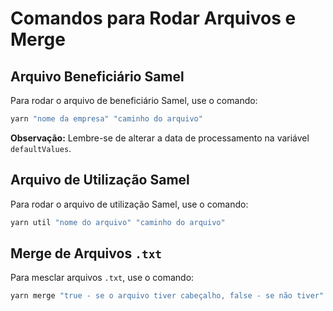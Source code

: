 # Comandos para Rodar Arquivos e Merge

## Arquivo Beneficiário Samel

Para rodar o arquivo de beneficiário Samel, use o comando:

```bash
yarn "nome da empresa" "caminho do arquivo"
```

**Observação:** Lembre-se de alterar a data de processamento na variável `defaultValues`.

## Arquivo de Utilização Samel

Para rodar o arquivo de utilização Samel, use o comando:

```bash
yarn util "nome do arquivo" "caminho do arquivo"
```

## Merge de Arquivos `.txt`

Para mesclar arquivos `.txt`, use o comando:

```bash
yarn merge "true - se o arquivo tiver cabeçalho, false - se não tiver" "caminho do arquivo"
```
